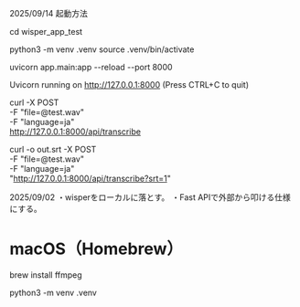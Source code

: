 2025/09/14
起動方法

<!-- アプリのディレクトリに移動 -->
cd wisper_app_test   
<!--　pythonの仮想環境を構築-->
python3 -m venv .venv
source .venv/bin/activate

<!-- その中で起動し -->
uvicorn app.main:app --reload --port 8000

<!-- 以下でブラウザにUI表示されているのを覗きに行きそこでファイルをUPすると一応使える。 -->
Uvicorn running on http://127.0.0.1:8000 (Press CTRL+C to quit)

<!-- APIを直接叩くなら-Fのとこにファイルを入れて飛ばすとできる -->
curl -X POST \
  -F "file=@test.wav" \
  -F "language=ja" \
  http://127.0.0.1:8000/api/transcribe


<!-- 文字起こし受け取りたいならこれ -->
curl -o out.srt -X POST \
  -F "file=@test.wav" \
  -F "language=ja" \
  "http://127.0.0.1:8000/api/transcribe?srt=1"








2025/09/02
・wisperをローカルに落とす。
・Fast APIで外部から叩ける仕様にする。

<!-- まず、ffmpegをダウンロード -->


# macOS（Homebrew）
brew install ffmpeg


<!-- 仮想環境を作る？ -->
python3 -m venv .venv


